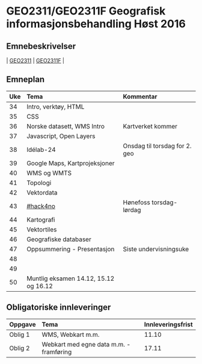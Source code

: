 # GEO2311/GEO2311F Geografisk informasjonsbehandling Høst 2016

## Emnebeskrivelser

| [GEO2311](http://www.ntnu.no/studier/emner/GEO2311/2016/1#tab=omEmnet) | [GEO2311F](http://www.ntnu.no/studier/emner/GEO2311F/2016/1#tab=omEmnet) |


## Emneplan

Uke |Tema |Kommentar
:---|:---|:---
34  | Intro, verktøy, HTML
35  | CSS
36  |Norske datasett, WMS Intro |Kartverket kommer |
37  |Javascript, Open Layers | |
38  |Idélab-24 |Onsdag til torsdag for 2. geo
39  |Google Maps, Kartprojeksjoner | |
40  |WMS og WMTS | |
41  |Topologi | |
42  |Vektordata | |
43  |[#hack4no](http://www.hack4.no/) |Hønefoss torsdag-lørdag
44  |Kartografi | |
45  |Vektortiles | |
46  |Geografiske databaser | |
47  |Oppsummering - Presentasjon |Siste undervisningsuke |
48  | | |
49  | | |
50  |Muntlig eksamen 14.12, 15.12 og 16.12 |


## Obligatoriske innleveringer


Oppgave |Tema |Innleveringsfrist
:---|:---|:---
Oblig 1 |WMS, Webkart m.m. |11.10
Oblig 2 |Webkart med egne data m.m. - framføring |17.11
